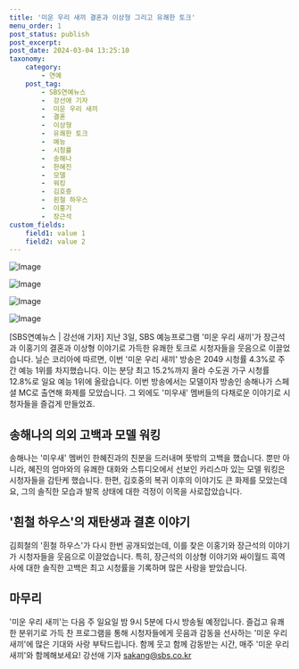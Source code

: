 ```yaml
---
title: '미운 우리 새끼 결혼과 이상형 그리고 유쾌한 토크'
menu_order: 1
post_status: publish
post_excerpt: 
post_date: 2024-03-04 13:25:10
taxonomy:
    category:
        - 연예
    post_tag:
        - SBS연예뉴스
        -  강선애 기자
        -  미운 우리 새끼
        -  결혼
        -  이상형
        -  유쾌한 토크
        -  예능
        -  시청률
        -  송해나
        -  한혜진
        -  모델
        -  워킹
        -  김호중
        -  흰철 하우스
        -  이홍기
        -  장근석
custom_fields:
    field1: value 1
    field2: value 2
---
```


![Image](https://mimgnews.pstatic.net/image/416/2024/03/04/0000303930_002_20240304095201494.jpg?type=w540)

![Image](https://ssl.pstatic.net/mimgnews/image/416/2024/03/04/0000303930_003_20240304095201502.jpg?type=w540)

![Image](https://mimgnews.pstatic.net/image/416/2024/03/04/0000303930_001_20240304095201463.jpg?type=w540)

![Image](https://ssl.pstatic.net/mimgnews/image/416/2024/03/04/0000303930_005_20240304095201524.jpg?type=w540)

[SBS연예뉴스 | 강선애 기자]
지난 3일, SBS 예능프로그램 '미운 우리 새끼'가 장근석과 이홍기의 결혼과 이상형 이야기로 가득한 유쾌한 토크로 시청자들을 웃음으로 이끌었습니다. 닐슨 코리아에 따르면, 이번 '미운 우리 새끼' 방송은 2049 시청률 4.3%로 주간 예능 1위를 차지했습니다. 이는 분당 최고 15.2%까지 올라 수도권 가구 시청률 12.8%로 일요 예능 1위에 올랐습니다. 이번 방송에서는 모델이자 방송인 송해나가 스페셜 MC로 출연해 화제를 모았습니다. 그 외에도 '미우새' 멤버들의 다채로운 이야기로 시청자들을 즐겁게 만들었죠.
## 송해나의 의외 고백과 모델 워킹
송해나는 '미우새' 멤버인 한혜진과의 친분을 드러내며 뜻밖의 고백을 했습니다. 뿐만 아니라, 혜진의 엄마와의 유쾌한 대화와 스튜디오에서 선보인 카리스마 있는 모델 워킹은 시청자들을 감탄케 했습니다. 한편, 김호중의 복귀 이후의 이야기도 큰 화제를 모았는데요, 그의 솔직한 모습과 발목 상태에 대한 걱정이 이목을 사로잡았습니다.
## '흰철 하우스'의 재탄생과 결혼 이야기
김희철의 '흰철 하우스'가 다시 한번 공개되었는데, 이를 찾은 이홍기와 장근석의 이야기가 시청자들을 웃음으로 이끌었습니다. 특히, 장근석의 이상형 이야기와 싸이월드 흑역사에 대한 솔직한 고백은 최고 시청률을 기록하며 많은 사랑을 받았습니다.
## 마무리
'미운 우리 새끼'는 다음 주 일요일 밤 9시 5분에 다시 방송될 예정입니다. 즐겁고 유쾌한 분위기로 가득 찬 프로그램을 통해 시청자들에게 웃음과 감동을 선사하는 '미운 우리 새끼'에 많은 기대와 사랑 부탁드립니다. 함께 웃고 함께 감동받는 시간, 매주 '미운 우리 새끼'와 함께해보세요!
강선애 기자 sakang@sbs.co.kr
